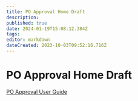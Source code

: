```yaml
---
title: PO Approval Home Draft
description: 
published: true
date: 2024-01-19T15:08:12.384Z
tags: 
editor: markdown
dateCreated: 2023-10-03T09:52:16.716Z
---
```


# <div id="test"> PO Approval Home Draft </div>


[PO Approval User Guide](./POA/UserGuides)

